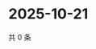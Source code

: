 # 2025-10-21

共 0 条

<!-- BEGIN ZHIHUQUESTIONS -->
<!-- 最后更新时间 Tue Oct 21 2025 16:16:33 GMT+0800 (China Standard Time) -->

<!-- END ZHIHUQUESTIONS -->
